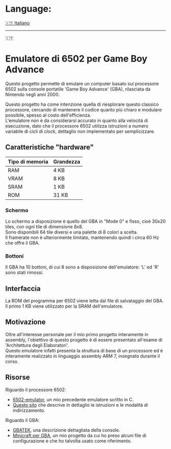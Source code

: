 # Language:
[🇮🇹 Italiano](#emulatore-di-6502-per-game-boy-advance)

***

🇮🇹
# Emulatore di 6502 per Game Boy Advance

Questo progetto permette di emulare un computer basato sul processore 6502 sulla
console portatile 'Game Boy Advance' (GBA), rilasciata da Nintendo negli anni
2000.

Questo progetto ha come intenzione quella di riesplorare questo classico
processore, cercando di mantenere il codice quanto più chiaro e modulare
possibile, spesso al costo dell'efficienza.\
L'emulatore non è da considerarsi accurato in quanto alla velocità di
esecuzione, dato che il processore 6502 utilizza istruzioni a numero variabile
di cicli di clock, dettaglio non implementato per semplicizzare.

## Caratteristiche "hardware"
| Tipo di memoria | Grandezza |
| --------------- | --------- |
| RAM             | 4 KB      |
| VRAM            | 8 KB      |
| SRAM            | 1 KB      |
| ROM             | 31 KB     |

### Schermo
Lo schermo a disposizione è quello del GBA in "Mode 0" e fisso, cioè 30x20
tiles, con ogni tile di dimensione 8x8.\
Sono disponibili 64 tile diversi e una palette di 8 colori a scelta.\
Il framerate non è ulteriormente limitato, mantenendo quindi i circa 60 Hz
che offre il GBA.

### Bottoni
Il GBA ha 10 bottoni, di cui 8 sono a disposizione dell'emulatore: 'L' ed 'R'
sono stati rimossi.

## Interfaccia 
La ROM del programma per 6502 viene letta dal file di salvataggio del GBA.\
Il primo 1 KB viene utilizzato per la SRAM dell'emulatore.

## Motivazione
Oltre all'interesse personale per il mio primo progetto interamente in assembly,
l'obiettivo di questo progetto è di essere presentato all'esame di 'Architettura
degli Elaboratori'.\
Questo emulatore infatti presenta la struttura di base di un processore ed è
interamente realizzato in linguaggio assembly ARM 7, insegnato durante il corso.

## Risorse
Riguardo il processore 6502:
- [6502-emulator](https://github.com/Vulcalien/6502-emulator), un mio precedente
  emulatore scritto in C.
- [Questo sito](http://web.archive.org/web/20210803072420/http://www.obelisk.me.uk/6502/)
  che descrive in dettaglio le istruzioni e le modalità di indirizzamento.

Riguardo il GBA:
- [GBATEK](https://problemkaputt.de/gbatek.htm), una descrizione dettagliata
  della console.
- [Minicraft per GBA](https://github.com/Vulcalien/minicraft-gba/), un mio
  progetto da cui ho preso alcuni file di configurazione e che ho talvolta usato
  come riferimento.
